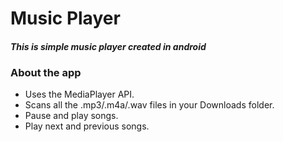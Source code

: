 # Music Player
#### _This is simple music player created in android_


### About the app
- Uses the MediaPlayer API.
- Scans all the .mp3/.m4a/.wav files in your Downloads folder.
- Pause and play songs.
- Play next and previous songs.
